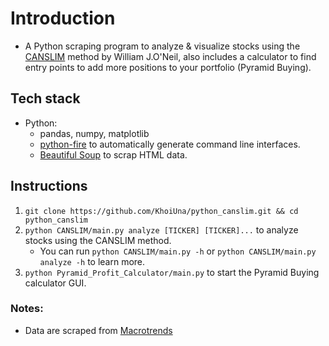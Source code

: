 # Introduction

- A Python scraping program to analyze & visualize stocks using the [CANSLIM](https://www.investopedia.com/terms/c/canslim.asp) method by William J.O'Neil, also includes a calculator to find entry points to add more positions to your portfolio (Pyramid Buying).

## Tech stack
- Python:
   - pandas, numpy, matplotlib
   - [python-fire](https://github.com/google/python-fire) to automatically generate command line interfaces.
   - [Beautiful Soup](https://beautiful-soup-4.readthedocs.io/en/latest/#) to scrap HTML data.

## Instructions

1. `git clone https://github.com/KhoiUna/python_canslim.git && cd python_canslim`
2. `python CANSLIM/main.py analyze [TICKER] [TICKER]...` to analyze stocks using the CANSLIM method.
   - You can run `python CANSLIM/main.py -h` or `python CANSLIM/main.py analyze -h` to learn more.
3. `python Pyramid_Profit_Calculator/main.py` to start the Pyramid Buying calculator GUI.

### Notes:

- Data are scraped from [Macrotrends](https://www.macrotrends.net/)
